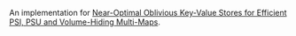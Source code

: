 An implementation for [Near-Optimal Oblivious Key-Value Stores for Efficient PSI, PSU and Volume-Hiding Multi-Maps](https://eprint.iacr.org/2023/903.pdf).
